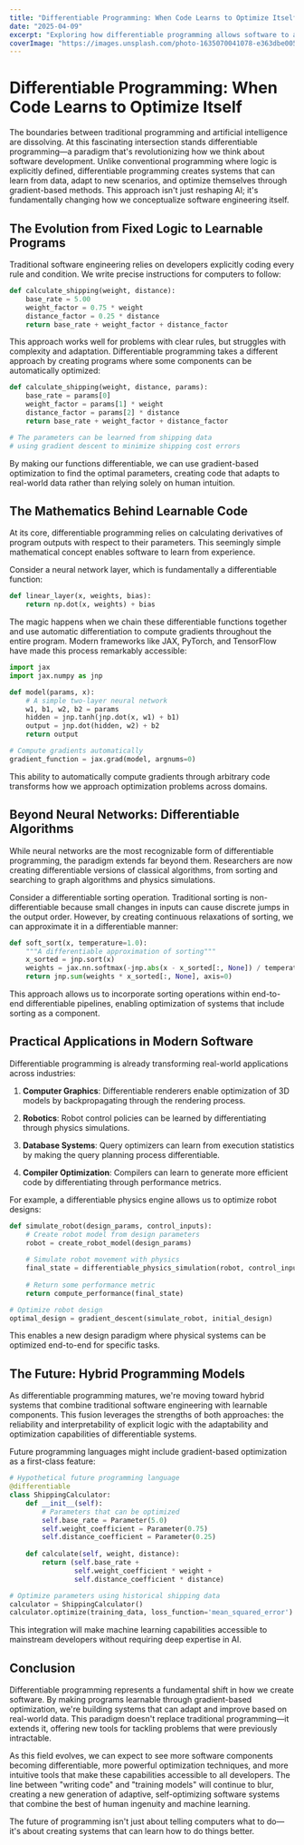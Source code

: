 ```yaml
---
title: "Differentiable Programming: When Code Learns to Optimize Itself"
date: "2025-04-09"
excerpt: "Exploring how differentiable programming allows software to automatically optimize itself through gradient-based learning, bridging the gap between traditional coding and neural networks."
coverImage: "https://images.unsplash.com/photo-1635070041078-e363dbe005cb"
---
```


# Differentiable Programming: When Code Learns to Optimize Itself

The boundaries between traditional programming and artificial intelligence are dissolving. At this fascinating intersection stands differentiable programming—a paradigm that's revolutionizing how we think about software development. Unlike conventional programming where logic is explicitly defined, differentiable programming creates systems that can learn from data, adapt to new scenarios, and optimize themselves through gradient-based methods. This approach isn't just reshaping AI; it's fundamentally changing how we conceptualize software engineering itself.

## The Evolution from Fixed Logic to Learnable Programs

Traditional software engineering relies on developers explicitly coding every rule and condition. We write precise instructions for computers to follow:

```python
def calculate_shipping(weight, distance):
    base_rate = 5.00
    weight_factor = 0.75 * weight
    distance_factor = 0.25 * distance
    return base_rate + weight_factor + distance_factor
```

This approach works well for problems with clear rules, but struggles with complexity and adaptation. Differentiable programming takes a different approach by creating programs where some components can be automatically optimized:

```python
def calculate_shipping(weight, distance, params):
    base_rate = params[0]
    weight_factor = params[1] * weight
    distance_factor = params[2] * distance
    return base_rate + weight_factor + distance_factor

# The parameters can be learned from shipping data
# using gradient descent to minimize shipping cost errors
```

By making our functions differentiable, we can use gradient-based optimization to find the optimal parameters, creating code that adapts to real-world data rather than relying solely on human intuition.

## The Mathematics Behind Learnable Code

At its core, differentiable programming relies on calculating derivatives of program outputs with respect to their parameters. This seemingly simple mathematical concept enables software to learn from experience.

Consider a neural network layer, which is fundamentally a differentiable function:

```python
def linear_layer(x, weights, bias):
    return np.dot(x, weights) + bias
```

The magic happens when we chain these differentiable functions together and use automatic differentiation to compute gradients throughout the entire program. Modern frameworks like JAX, PyTorch, and TensorFlow have made this process remarkably accessible:

```python
import jax
import jax.numpy as jnp

def model(params, x):
    # A simple two-layer neural network
    w1, b1, w2, b2 = params
    hidden = jnp.tanh(jnp.dot(x, w1) + b1)
    output = jnp.dot(hidden, w2) + b2
    return output

# Compute gradients automatically
gradient_function = jax.grad(model, argnums=0)
```

This ability to automatically compute gradients through arbitrary code transforms how we approach optimization problems across domains.

## Beyond Neural Networks: Differentiable Algorithms

While neural networks are the most recognizable form of differentiable programming, the paradigm extends far beyond them. Researchers are now creating differentiable versions of classical algorithms, from sorting and searching to graph algorithms and physics simulations.

Consider a differentiable sorting operation. Traditional sorting is non-differentiable because small changes in inputs can cause discrete jumps in the output order. However, by creating continuous relaxations of sorting, we can approximate it in a differentiable manner:

```python
def soft_sort(x, temperature=1.0):
    """A differentiable approximation of sorting"""
    x_sorted = jnp.sort(x)
    weights = jax.nn.softmax(-jnp.abs(x - x_sorted[:, None]) / temperature)
    return jnp.sum(weights * x_sorted[:, None], axis=0)
```

This approach allows us to incorporate sorting operations within end-to-end differentiable pipelines, enabling optimization of systems that include sorting as a component.

## Practical Applications in Modern Software

Differentiable programming is already transforming real-world applications across industries:

1. **Computer Graphics**: Differentiable renderers enable optimization of 3D models by backpropagating through the rendering process.

2. **Robotics**: Robot control policies can be learned by differentiating through physics simulations.

3. **Database Systems**: Query optimizers can learn from execution statistics by making the query planning process differentiable.

4. **Compiler Optimization**: Compilers can learn to generate more efficient code by differentiating through performance metrics.

For example, a differentiable physics engine allows us to optimize robot designs:

```python
def simulate_robot(design_params, control_inputs):
    # Create robot model from design parameters
    robot = create_robot_model(design_params)
    
    # Simulate robot movement with physics
    final_state = differentiable_physics_simulation(robot, control_inputs)
    
    # Return some performance metric
    return compute_performance(final_state)

# Optimize robot design
optimal_design = gradient_descent(simulate_robot, initial_design)
```

This enables a new design paradigm where physical systems can be optimized end-to-end for specific tasks.

## The Future: Hybrid Programming Models

As differentiable programming matures, we're moving toward hybrid systems that combine traditional software engineering with learnable components. This fusion leverages the strengths of both approaches: the reliability and interpretability of explicit logic with the adaptability and optimization capabilities of differentiable systems.

Future programming languages might include gradient-based optimization as a first-class feature:

```python
# Hypothetical future programming language
@differentiable
class ShippingCalculator:
    def __init__(self):
        # Parameters that can be optimized
        self.base_rate = Parameter(5.0)
        self.weight_coefficient = Parameter(0.75)
        self.distance_coefficient = Parameter(0.25)
    
    def calculate(self, weight, distance):
        return (self.base_rate + 
                self.weight_coefficient * weight +
                self.distance_coefficient * distance)

# Optimize parameters using historical shipping data
calculator = ShippingCalculator()
calculator.optimize(training_data, loss_function='mean_squared_error')
```

This integration will make machine learning capabilities accessible to mainstream developers without requiring deep expertise in AI.

## Conclusion

Differentiable programming represents a fundamental shift in how we create software. By making programs learnable through gradient-based optimization, we're building systems that can adapt and improve based on real-world data. This paradigm doesn't replace traditional programming—it extends it, offering new tools for tackling problems that were previously intractable.

As this field evolves, we can expect to see more software components becoming differentiable, more powerful optimization techniques, and more intuitive tools that make these capabilities accessible to all developers. The line between "writing code" and "training models" will continue to blur, creating a new generation of adaptive, self-optimizing software systems that combine the best of human ingenuity and machine learning.

The future of programming isn't just about telling computers what to do—it's about creating systems that can learn how to do things better.
